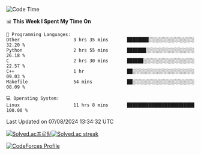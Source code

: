 
<!--START_SECTION:waka-->
![Code Time](http://img.shields.io/badge/Code%20Time-3%2C588%20hrs%2047%20mins-blue)

📊 **This Week I Spent My Time On** 

```text
💬 Programming Languages: 
Other                    3 hrs 35 mins       ████████░░░░░░░░░░░░░░░░░   32.20 % 
Python                   2 hrs 55 mins       ███████░░░░░░░░░░░░░░░░░░   26.18 % 
C                        2 hrs 30 mins       ██████░░░░░░░░░░░░░░░░░░░   22.57 % 
C++                      1 hr                ██░░░░░░░░░░░░░░░░░░░░░░░   09.03 % 
Makefile                 54 mins             ██░░░░░░░░░░░░░░░░░░░░░░░   08.09 % 

💻 Operating System: 
Linux                    11 hrs 8 mins       █████████████████████████   100.00 % 
```


 Last Updated on 07/08/2024 13:34:32 UTC
<!--END_SECTION:waka-->


[![Solved.ac프로필](http://mazassumnida.wtf/api/generate_badge?boj=hckim96)](https://solved.ac/hckim96)[![Solved.ac streak](http://mazandi.herokuapp.com/api?handle=hckim96&theme=dark)](https://solved.ac/hckim96)


[![CodeForces Profile](https://cf.leed.at?id=hckim96)](https://codeforces.com/profile/hckim96)

